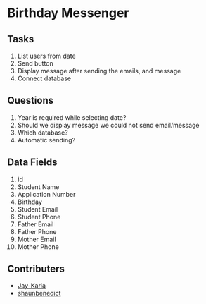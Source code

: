 # Birthday Messenger

## Tasks

1. List users from date
2. Send button
3. Display message after sending the emails, and message
4. Connect database

## Questions

1. Year is required while selecting date?
2. Should we display message we could not send email/message
3. Which database?
4. Automatic sending?

## Data Fields

1. id
2. Student Name
3. Application Number
4. Birthday
5. Student Email
6. Student Phone
7. Father Email
8. Father Phone
9. Mother Email
10. Mother Phone

## Contributers

- [Jay-Karia](https://github.com/Jay-Karia)
- [shaunbenedict](https://github.com/shaunbenedict)
